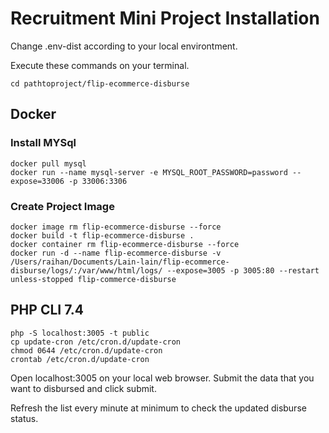 # Recruitment Mini Project Installation 

Change .env-dist according to your local environtment.

Execute these commands on your terminal.

```
cd pathtoproject/flip-ecommerce-disburse
```

## Docker

### Install MYSql

```
docker pull mysql
docker run --name mysql-server -e MYSQL_ROOT_PASSWORD=password --expose=33006 -p 33006:3306
```

### Create Project Image

```
docker image rm flip-ecommerce-disburse --force
docker build -t flip-ecommerce-disburse .
docker container rm flip-ecommerce-disburse --force 
docker run -d --name flip-ecommerce-disburse -v /Users/raihan/Documents/Lain-lain/flip-ecommerce-disburse/logs/:/var/www/html/logs/ --expose=3005 -p 3005:80 --restart unless-stopped flip-commerce-disburse
```

## PHP CLI 7.4

```
php -S localhost:3005 -t public
cp update-cron /etc/cron.d/update-cron
chmod 0644 /etc/cron.d/update-cron
crontab /etc/cron.d/update-cron
```

Open localhost:3005 on your local web browser.
Submit the data that you want to disbursed and click submit.

Refresh the list every minute at minimum to check the updated disburse status.
